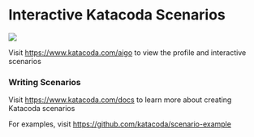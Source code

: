 # Interactive Katacoda Scenarios

[![](http://shields.katacoda.com/katacoda/aigo/count.svg)](https://www.katacoda.com/aigo "Get your profile on Katacoda.com")

Visit https://www.katacoda.com/aigo to view the profile and interactive scenarios

### Writing Scenarios
Visit https://www.katacoda.com/docs to learn more about creating Katacoda scenarios

For examples, visit https://github.com/katacoda/scenario-example
